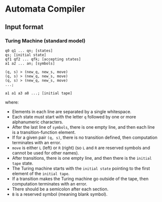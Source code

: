 # Automata Compiler

## Input format

### Turing Machine (standard model)
```
q0 q1 ... qn; [states]
qs; [initial state]
qf1 qf2 ... qfk; [accepting states]
a1 a2 ... an; [symbols]

(q, s) > (new_q, new_s, move)
(q, s) > (new_q, new_s, move)
(q, s) > (new_q, new_s, move)
...;

a1 a1 a3 a8 ...; [initial tape]

```

where:
- Elements in each line are separated by a single whitespace.
- Each state must start with the letter `q` followed by one or more alphanumeric characters.
- After the last line of `symbols`, there is one empty line, and then each line is a transition-function element.
- If for a given pair `(q, s)`, there is no transition defined, then computation terminates with an error.
- `move` is either `L` (left) or `R` (right) (so `L` and `R` are reserved symbols and cannot be used for other names).
- After transitions, there is one empty line, and then there is the `initial tape` state.
- The Turing machine starts with the `initial state` pointing to the first element of the `initial tape`.
- If a transition makes the Turing machine go outside of the tape, then computation terminates with an error.
- There should be a semicolon after each section.
- `B` is a reserved symbol (meaning blank symbol).
